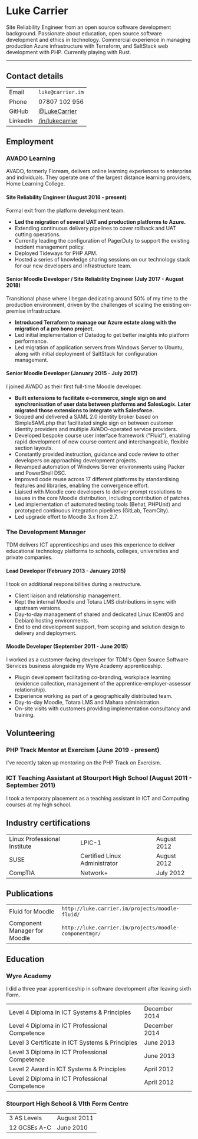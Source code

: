 # Luke Carrier

Site Reliability Engineer from an open source software development background. Passionate about education, open source software development and ethics in technology. Commercial experience in managing production Azure infrastructure with Terraform, and SaltStack web development with PHP. Currently playing with Rust.

---

## Contact details

<table>
    <tr>
        <td>Email</td>
        <td><code>luke@carrier.im</code></td>
    </tr>
    <tr>
        <td>Phone</td>
        <td>07807 102 956</td>
    </tr>
    <tr>
        <td>GitHub</td>
        <td><a href="https://github.com/LukeCarrier">@LukeCarrier</a></td>
    </tr>
    <tr>
        <td>LinkedIn</td>
        <td><a href="https://uk.linkedin.com/in/lukecarrier">/in/lukecarrier</a></td>
    </tr>
</table>

## Employment

### AVADO Learning

AVADO, formerly Floream, delivers online learning experiences to enterprise and individuals. They operate one of the largest distance learning providers, Home Learning College.

#### Site Reliability Engineer (August 2018 - present)

Formal exit from the platform development team.

* __Led the migration of several UAT and production platforms to Azure.__
* Extending continuous delivery pipelines to cover rollback and UAT cutting operations.
* Currently leading the configuration of PagerDuty to support the existing incident management policy.
* Deployed Tideways for PHP APM.
* Hosted a series of knowledge sharing sessions on our technology stack for our new developers and infrastructure team.

#### Senior Moodle Developer / Site Reliability Engineer (July 2017 - August 2018)

Transitional phase where I began dedicating around 50% of my time to the production environment, driven by the challenges of scaling the existing on-premise infrastructure.

* __Introduced Terraform to manage our Azure estate along with the migration of a pro bono project.__
* Led initial implementation of Datadog to get better insights into platform performance.
* Led migration of application servers from Windows Server to Ubuntu, along with initial deployment of SaltStack for configuration management.

#### Senior Moodle Developer (January 2015 - July 2017)

I joined AVADO as their first full-time Moodle developer.

* __Built extensions to facilitate e-commerce, single sign on and synchronisation of user data between platforms and SalesLogix. Later migrated those extensions to integrate with Salesforce.__
* Scoped and delivered a SAML 2.0 identity broker based on SimpleSAMLphp that facilitated single sign on between customer identity providers and multiple AVADO-operated service providers.
* Developed bespoke course user interface framework ("Fluid"), enabling rapid development of new course content and interchangeable, flexible section layouts.
* Constantly provided instruction, guidance and code review to other developers on approaching development projects.
* Revamped automation of Windows Server environments using Packer and PowerShell DSC.
* Improved code reuse across 17 different platforms by standardising features and libraries, enabling the convergence effort.
* Liaised with Moodle core developers to deliver prompt resolutions to issues in the core Moodle distribution, including contribution of patches.
* Led implementation of automated testing tools (Behat, PHPUnit) and prototyped continuous integration pipelines (GitLab, TeamCity).
* Led upgrade effort to Moodle 3.x from 2.7.

### The Development Manager

TDM delivers ICT apprenticeships and uses this experience to deliver educational technology platforms to schools, colleges, universities and private companies.

#### Lead Developer (February 2013 - January 2015)

I took on additional responsibilities during a restructure.

* Client liaison and relationship management.
* Kept the internal Moodle and Totara LMS distributions in sync with upstream versions.
* Day-to-day management of shared and dedicated Linux (CentOS and Debian) hosting environments.
* End to end development support, from scoping and solution design to delivery and deployment.

#### Moodle Developer (September 2011 - June 2015)

I worked as a customer-facing developer for TDM's Open Source Software Services business alongside my Wyre Academy apprenticeship.

* Plugin development facilitating co-branding, workplace learning (evidence collection, management of the apprentice-employer-assessor relationship).
* Experience working as part of a geographically distributed team.
* Day-to-day Moodle, Totara LMS and Mahara administration.
* On-site visits with customers providing implementation consultancy and training.

## Volunteering

### PHP Track Mentor at Exercism (June 2019 - present)

I've recently taken up mentoring on the PHP Track on Exercism.

### ICT Teaching Assistant at Stourport High School (August 2011 - September 2011)

I took a temporary placement as a teaching assistant in ICT and Computing courses at my high school.

## Industry certifications

<table>
    <tr>
        <td>Linux Professional Institute</td>
        <td>LPIC-1</td>
        <td>August 2012</td>
    </tr>
    <tr>
        <td>SUSE</td>
        <td>Certified Linux Administrator</td>
        <td>August 2012</td>
    </tr>
    <tr>
        <td>CompTIA</td>
        <td>Network+</td>
        <td>July 2012</td>
    </tr>
</table>

## Publications

<table>
    <tr>
        <td>Fluid for Moodle</td>
        <td><code>http://luke.carrier.im/projects/moodle-fluid/</code></td>
    </tr>
    <tr>
        <td>Component Manager for Moodle</td>
        <td><code>http://luke.carrier.im/projects/moodle-componentmgr/</code></td>
    </tr>
</table>

## Education

### Wyre Academy

I did a three year apprenticeship in software development after leaving sixth Form.

<table>
    <tr>
        <td>Level 4 Diploma in ICT Systems &amp; Principles</td>
        <td>December 2014</td>
    </tr>
    <tr>
        <td>Level 4 Diploma in ICT Professional Competence</td>
        <td>December 2014</td>
    </tr>
    <tr>
        <td>Level 3 Certificate in ICT Systems &amp; Principles</td>
        <td>June 2013</td>
    </tr>
    <tr>
        <td>Level 3 Diploma in ICT Professional Competence</td>
        <td>June 2013</td>
    </tr>
    <tr>
        <td>Level 2 Award in ICT Systems &amp; Principles</td>
        <td>April 2012</td>
    </tr>
    <tr>
        <td>Level 2 Diploma in ICT Professional Competence</td>
        <td>April 2012</td>
    </tr>
</table>

### Stourport High School & VIth Form Centre

<table>
    <tr>
        <td>3 AS Levels</td>
        <td>August 2011</td>
    </tr>
    <tr>
        <td>12 GCSEs A-C</td>
        <td>June 2010</td>
    </tr>
</table>
